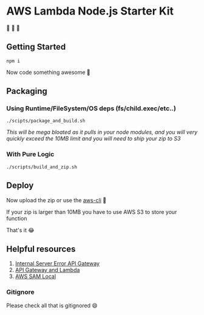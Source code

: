 # AWS Lambda Node.js Starter Kit

:tada: :rocket: :pray:

## Getting Started

`npm i`

Now code something awesome :tada:

## Packaging

### Using Runtime/FileSystem/OS deps (fs/child.exec/etc..)

`./scipts/package_and_build.sh`

_This will be mega bloated as it pulls in your node modules, and you will very quickly exceed the 10MB limit and you will need to ship your zip to S3_

### With Pure Logic

`./scripts/build_and_zip.sh`

## Deploy

Now upload the zip or use the [aws-cli](https://aws.amazon.com/cli/) :rocket:

If your zip is larger than 10MB you have to use AWS S3 to store your function

That's it :joy:

## Helpful resources

1. [Internal Server Error API Gateway](https://aws.amazon.com/premiumsupport/knowledge-center/malformed-502-api-gateway/)
2. [API Gateway and Lambda](https://docs.aws.amazon.com/apigateway/latest/developerguide/api-gateway-create-api-as-simple-proxy-for-lambda.html)
3. [AWS SAM Local](https://github.com/awslabs/aws-sam-local)

### Gitignore

Please check all that is gitignored :smile:
